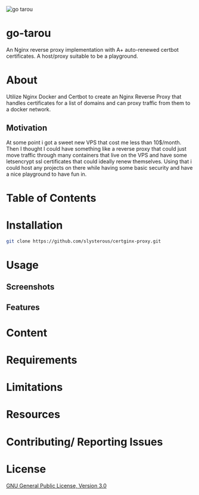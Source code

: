![go tarou](https://raw.githubusercontent.com/slysterous/go-tarou/w-img/go-tarou.png)

# go-tarou
An Nginx reverse proxy implementation with A+ auto-renewed certbot certificates. A host/proxy suitable to be a playground.

# About 
Utilize Nginx Docker and Certbot to create an Nginx Reverse Proxy that handles certificates for a list of domains and can proxy traffic from them to a docker network.

## Motivation
At some point i got a sweet new VPS that cost me less than 10$/month. Then I thought I could have something like a reverse proxy that could just move traffic through many containers that live on the VPS and have some letsencrypt ssl certificates that could ideally renew themselves. Using that i could host any projects on there while having some basic security and have a nice playground to have fun in.

# Table of Contents

# Installation
```bash 
git clone https://github.com/slysterous/certginx-proxy.git
```
# Usage

## Screenshots

## Features

# Content

# Requirements

# Limitations

# Resources

# Contributing/ Reporting Issues

# License
[GNU General Public License, Version 3.0](https://www.gnu.org/licenses/gpl-3.0.en.html)
